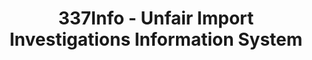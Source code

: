 ---
bigquery: https://console.cloud.google.com/bigquery?p=patents-public-data&d=usitc_investigations&page=dataset&project=sheets-management-319211
citation: US International Trade Commission 337Info Unfair Import Investigations Information
  System
contributors: US International Trade Comission
cost: None
description: US International Trade Commission 337Info Unfair Import Investigations
  Information System contains data on investigations done under Section 337. Section
  337 declares the infringement of certain statutory intellectual property rights
  and other forms of unfair competition in import trade to be unlawful practices.
  Most Section 337 investigations involve allegations of patent or registered trademark
  infringement.
documentation: FAQ and tutorial available on the site
last_edit: 04/10/2022, 23:26:06
location: https://pubapps2.usitc.gov/337external/
maintained_by: US International Trade Comission
schema_fields:
- teoIdIssueDate
- invUnfairAct
- currentStatus
- trademarkNumbers
- title
- actualEndDateEvidHear
- gcAttorney
- finalDetNoViolation
- id
- investigationNo
- finalDetViolation
- publication_number
- patentNumber
- docketNo
- htsNumbers
- investigationTermDate
- dateOfPublicationFrNotice
- endDateMarkmanHearing
- dateComplaintFiled
- currentActiveALJ
- finalIdOnViolationIssue
- issueDateOtherNonFinal
- actualStartDateEvidHear
- targetDate
- patentNumbers
- copyrightNumbers
- finalIdOnViolationDue
- respondent
- teoIdDueDate
- dateCreated
- complainant
- internalRemand
- teoReliefGranted
- aljAssigned
- cafcAppeals
- scheduledStartDateEvidHear
- lastUpdated
- teoProceedingInvolved
- markmanHearing
- ouiiParticipation
- scheduledEndDateEvidHear
- ouiiAttorney
- investigationType
- startDateMarkmanHearing
shortname: unfair_import_investigations
tags:
- import
- legal
- trade
timeframe: 2008-2021 (prior to 2008 downloadable as a JSON file)
title: 337Info - Unfair Import Investigations Information System
uuid: 2721f5ec-e599-4890-9265-9706719fc71e
---
